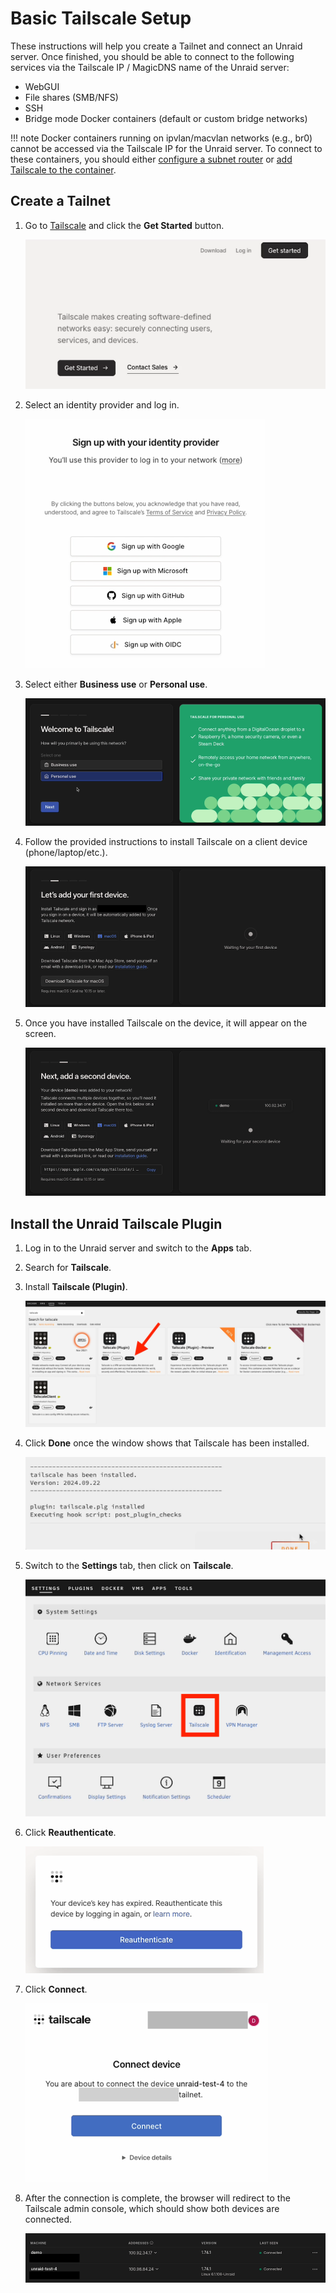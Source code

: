 # Basic Tailscale Setup

These instructions will help you create a Tailnet and connect an Unraid server. Once finished, you should be able to
connect to the following services via the Tailscale IP / MagicDNS name of the Unraid server:

- WebGUI
- File shares (SMB/NFS)
- SSH
- Bridge mode Docker containers (default or custom bridge networks)

!!! note
    Docker containers running on ipvlan/macvlan networks (e.g., br0) cannot be accessed via the Tailscale IP for the
    Unraid server. To connect to these containers, you should either [configure a subnet router](advanced.md) or 
    [add Tailscale to the container](docker.md).

## Create a Tailnet

1.  Go to [Tailscale](https://www.tailscale.com) and click the **Get Started** button.

    ![!get-started](get-started.png)

2.  Select an identity provider and log in.
   
    ![!identity-provider](identity-provider.png)

3.  Select either **Business use** or **Personal use**.

    ![!personal-use](personal-use.png)

4.  Follow the provided instructions to install Tailscale on a client device (phone/laptop/etc.).

    ![!first-device](first-device.png)

5.  Once you have installed Tailscale on the device, it will appear on the screen.

    ![!second-device](second-device.png)

## Install the Unraid Tailscale Plugin

1.  Log in to the Unraid server and switch to the **Apps** tab.
2.  Search for **Tailscale**.
3.  Install **Tailscale (Plugin)**.

    ![!install-plugin](install-plugin.png)

4.  Click **Done** once the window shows that Tailscale has been installed.

    ![!install-complete](install-complete.png)

5.  Switch to the **Settings** tab, then click on **Tailscale**.

    ![!settings-menu.png](settings-menu.png)

6.  Click **Reauthenticate**.

    ![!reauthenticate](reauthenticate.png)

7.  Click **Connect**.

    ![!connect-device](connect-device.png)

8.  After the connection is complete, the browser will redirect to the Tailscale admin console, which should show both
    devices are connected.

    ![!tailscale-console](tailscale-console.png)
